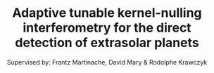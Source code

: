 <div align=center>

# Adaptive tunable kernel-nulling interferometry for the direct detection of extrasolar planets

Supervised by: Frantz Martinache, David Mary & Rodolphe Krawczyk

</div>

